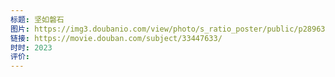 ```yaml
---
标题: 坚如磐石
图片: https://img3.doubanio.com/view/photo/s_ratio_poster/public/p2896319483.webp
链接: https://movie.douban.com/subject/33447633/
时时: 2023
评价:
---
```


